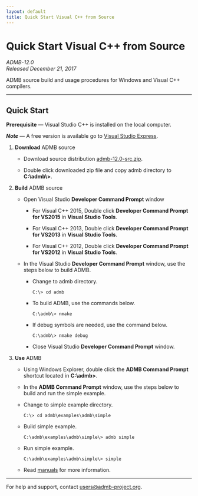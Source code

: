 ```yaml
---
layout: default
title: Quick Start Visual C++ from Source
---
```


Quick Start Visual C++ from Source
==================================

*ADMB-12.0*  
*Released December 21, 2017*  

ADMB source build and usage procedures for Windows and Visual C++ compilers.

---

Quick Start
-----------

**Prerequisite** &mdash; Visual Studio C++ is installed on the local computer.

_**Note**_ &mdash; A free version is available go to [Visual Studio Express](http://www.visualstudio.com/downloads/download-visual-studio-vs#d-express-windows-desktop).

1. **Download** ADMB source

   - Download source distribution [admb-12.0-src.zip](https://github.com/admb-project/admb/releases/download/admb-12.0/admb-12.0-src.zip).

   - Double click downloaded zip file and copy admb directory to **C:\\admb\\>**.

2. **Build** ADMB source

   - Open Visual Studio **Developer Command Prompt** window

     * For Visual C++ 2015, Double click **Developer Command Prompt for VS2015** in **Visual Studio Tools**.

     * For Visual C++ 2013, Double click **Developer Command Prompt for VS2013** in **Visual Studio Tools**.

     * For Visual C++ 2012, Double click **Developer Command Prompt for VS2012** in **Visual Studio Tools**.

   - In the Visual Studio **Developer Command Prompt** window, use the steps below to build ADMB.

     - Change to admb directory.

       ````
       C:\> cd admb
       ````

     - To build ADMB, use the commands below.

       ````
       C:\admb\> nmake
       ````

     - If debug symbols are needed, use the command below.

       ````
       C:\admb\> nmake debug
       ````

     - Close Visual Studio **Developer Command Prompt** window.

3. **Use** ADMB

   - Using Windows Explorer, double click the **ADMB Command Prompt** shortcut located in **C:\admb\>**.

   - In the **ADMB Command Prompt** window, use the steps below to build and run the simple example.
 
   - Change to simple example directory.       

     ````
     C:\> cd admb\examples\admb\simple
     ````

   - Build simple example.

     ````
     C:\admb\examples\admb\simple\> admb simple
     ````

   - Run simple example.

     ````
     C:\admb\examples\admb\simple\> simple
     ````

   - Read [manuals](https://github.com/admb-project/admb/releases/tag/admb-12.0/) for more information.

---
For help and support, contact <users@admb-project.org>.

